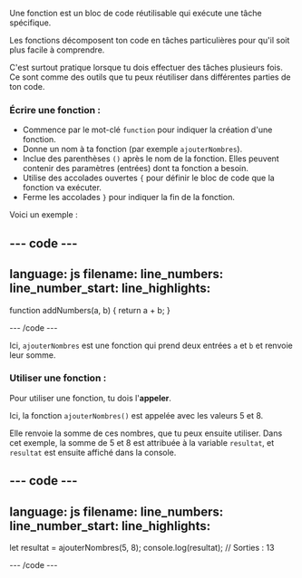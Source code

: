 Une fonction est un bloc de code réutilisable qui exécute une tâche spécifique.

Les fonctions décomposent ton code en tâches particulières pour qu'il soit plus facile à comprendre.

C'est surtout pratique lorsque tu dois effectuer des tâches plusieurs fois. Ce sont comme des outils que tu peux réutiliser dans différentes parties de ton code.

### Écrire une fonction :

- Commence par le mot-clé `function` pour indiquer la création d'une fonction.
- Donne un nom à ta fonction (par exemple `ajouterNombres`).
- Inclue des parenthèses `()` après le nom de la fonction. Elles peuvent contenir des paramètres (entrées) dont ta fonction a besoin.
- Utilise des accolades ouvertes `{` pour définir le bloc de code que la fonction va exécuter.
- Ferme les accolades `}` pour indiquer la fin de la fonction.

Voici un exemple :

## --- code ---

language: js
filename:
line_numbers:
line_number_start:
line_highlights:
-----------------------------------------------------

function addNumbers(a, b) {
return a + b;
}

\--- /code ---

Ici, `ajouterNombres` est une fonction qui prend deux entrées `a` et `b` et renvoie leur somme.

### Utiliser une fonction :

Pour utiliser une fonction, tu dois l'**appeler**.

Ici, la fonction `ajouterNombres()` est appelée avec les valeurs 5 et 8.

Elle renvoie la somme de ces nombres, que tu peux ensuite utiliser. Dans cet exemple, la somme de 5 et 8 est attribuée à la variable `resultat`, et `resultat` est ensuite affiché dans la console.

## --- code ---

language: js
filename:
line_numbers:
line_number_start:
line_highlights:
-----------------------------------------------------

let resultat = ajouterNombres(5, 8);
console.log(resultat); // Sorties : 13

\--- /code ---

